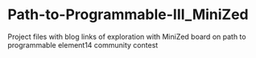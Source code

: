 # Path-to-Programmable-III_MiniZed
 Project files with blog links of exploration with MiniZed board on path to programmable element14 community contest
